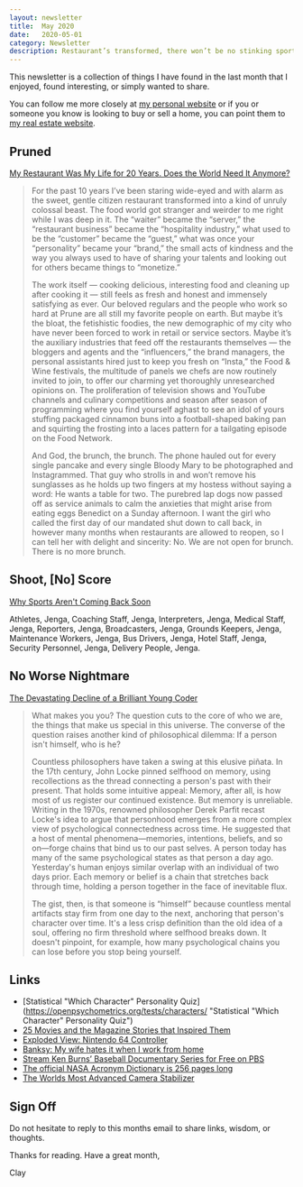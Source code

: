 ```yaml
---
layout: newsletter
title:  May 2020
date:   2020-05-01
category: Newsletter
description: Restaurant’s transformed, there won’t be no stinking sports, bad/sad brains, a quiz, some art, and a trippy camera rig.
---
```


This newsletter is a collection of things I have found in the last month that I enjoyed, found interesting, or simply wanted to share.

You can follow me more closely at [my personal website](http://claycarson.net "Personal Website") or if you or someone you know is looking to buy or sell a home, you can point them to [my real estate website](http://claycarson.com "Business Website ").

## Pruned

[My Restaurant Was My Life for 20 Years. Does the World Need It Anymore?](https://www.nytimes.com/2020/04/23/magazine/closing-prune-restaurant-covid.html?smid=tw-share "My Restaurant Was My Life for 20 Years. Does the World Need It Anymore?")

> For the past 10 years I’ve been staring wide-eyed and with alarm as the sweet, gentle citizen restaurant transformed into a kind of unruly colossal beast. The food world got stranger and weirder to me right while I was deep in it. The “waiter” became the “server,” the “restaurant business” became the “hospitality industry,” what used to be the “customer” became the “guest,” what was once your “personality” became your “brand,” the small acts of kindness and the way you always used to have of sharing your talents and looking out for others became things to “monetize.”
> 
> The work itself — cooking delicious, interesting food and cleaning up after cooking it — still feels as fresh and honest and immensely satisfying as ever. Our beloved regulars and the people who work so hard at Prune are all still my favorite people on earth. But maybe it’s the bloat, the fetishistic foodies, the new demographic of my city who have never been forced to work in retail or service sectors. Maybe it’s the auxiliary industries that feed off the restaurants themselves — the bloggers and agents and the “influencers,” the brand managers, the personal assistants hired just to keep you fresh on “Insta,” the Food & Wine festivals, the multitude of panels we chefs are now routinely invited to join, to offer our charming yet thoroughly unresearched opinions on. The proliferation of television shows and YouTube channels and culinary competitions and season after season of programming where you find yourself aghast to see an idol of yours stuffing packaged cinnamon buns into a football-shaped baking pan and squirting the frosting into a laces pattern for a tailgating episode on the Food Network.
> 
> And God, the brunch, the brunch. The phone hauled out for every single pancake and every single Bloody Mary to be photographed and Instagrammed. That guy who strolls in and won’t remove his sunglasses as he holds up two fingers at my hostess without saying a word: He wants a table for two. The purebred lap dogs now passed off as service animals to calm the anxieties that might arise from eating eggs Benedict on a Sunday afternoon. I want the girl who called the first day of our mandated shut down to call back, in however many months when restaurants are allowed to reopen, so I can tell her with delight and sincerity: No. We are not open for brunch. There is no more brunch.

## Shoot, [No] Score

[Why Sports Aren't Coming Back Soon](https://www.si.com/mlb/2020/04/10/sports-arent-coming-back-soon)

Athletes, Jenga, Coaching Staff, Jenga, Interpreters, Jenga, Medical Staff, Jenga, Reporters, Jenga, Broadcasters, Jenga, Grounds Keepers, Jenga, Maintenance Workers, Jenga, Bus Drivers, Jenga, Hotel Staff, Jenga, Security Personnel, Jenga, Delivery People, Jenga.

## No Worse Nightmare

[The Devastating Decline of a Brilliant Young Coder](https://www.wired.com/story/lee-holloway-devastating-decline-brilliant-young-coder/)

> What makes you you? The question cuts to the core of who we are, the things that make us special in this universe. The converse of the question raises another kind of philosophical dilemma: If a person isn't himself, who is he?
> 
> Countless philosophers have taken a swing at this elusive piñata. In the 17th century, John Locke pinned selfhood on memory, using recollections as the thread connecting a person's past with their present. That holds some intuitive appeal: Memory, after all, is how most of us register our continued existence. But memory is unreliable. Writing in the 1970s, renowned philosopher Derek Parfit recast Locke's idea to argue that personhood emerges from a more complex view of psychological connectedness across time. He suggested that a host of mental phenomena—memories, intentions, beliefs, and so on—forge chains that bind us to our past selves. A person today has many of the same psychological states as that person a day ago. Yesterday's human enjoys similar overlap with an individual of two days prior. Each memory or belief is a chain that stretches back through time, holding a person together in the face of inevitable flux.
> 
> The gist, then, is that someone is “himself” because countless mental artifacts stay firm from one day to the next, anchoring that person's character over time. It's a less crisp definition than the old idea of a soul, offering no firm threshold where selfhood breaks down. It doesn't pinpoint, for example, how many psychological chains you can lose before you stop being yourself.

## Links

- [Statistical "Which Character" Personality Quiz](https://openpsychometrics.org/tests/characters/ "Statistical "Which Character" Personality Quiz")
- [25 Movies and the Magazine Stories that Inspired Them](https://longreads.com/2020/02/28/movies-based-on-articles/ "25 Movies and the Magazine Stories that Inspired Them")
- [Exploded View: Nintendo 64 Controller](https://i.redd.it/fzrhragg8wr41.jpg "Exploded View: Nintendo 64 Controller") 
- [Banksy: My wife hates it when I work from home](https://www.instagram.com/p/B_Aqdh4Jd5x/ "Banksy: My wife hates it when I work from home")
- [Stream Ken Burns’ Baseball Documentary Series for Free on PBS](https://www.pbs.org/show/baseball/ "Ken Burns’ Baseball")
- [The official NASA Acronym Dictionary is 256 pages long](https://ntrs.nasa.gov/archive/nasa/casi.ntrs.nasa.gov/19930017711.pdf "The official NASA Acronym Dictionary is 256 pages long")
- [The Worlds Most Advanced Camera Stabilizer](https://www.youtube.com/watch?v=6JLbVQNS74w "The Worlds Most Advanced Camera Stabilizer")

## Sign Off

Do not hesitate to reply to this months email to share links, wisdom, or thoughts.

Thanks for reading. Have a great month,

Clay